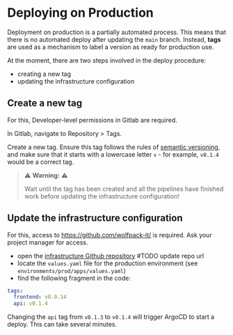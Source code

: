 # Deploying on Production

Deployment on production is a partially automated process. This means that there is no automated deploy after updating
the `main` branch. Instead, **tags** are used as a mechanism to label a version as ready for production use.

At the moment, there are two steps involved in the deploy procedure:

- creating a new tag
- updating the infrastructure configuration

## Create a new tag

For this, Developer-level permissions in Gitlab are required.

In Gitlab, navigate to Repository > Tags.

Create a new tag. Ensure this tag follows the rules of [semantic versioning](https://semver.org/), and make sure that it
starts with a lowercase letter `v` - for example, `v0.1.4` would be a correct tag.

> ⚠ **Warning:** ⚠
>
> Wait until the tag has been created and all the pipelines have finished work before updating
> the infrastructure configuration!

## Update the infrastructure configuration

For this, access to https://github.com/wolfpack-it/ is required. Ask your project manager for access.

- open the [infrastructure Github repository]() #TODO update repo url
- locate the `values.yaml` file for the production environment (see `environments/prod/apps/values.yaml`)
- find the following fragment in the code:

```yaml
tags:
  frontend: v0.0.14
  api: v0.1.4
```

Changing the `api` tag from `v0.1.3` to `v0.1.4` will trigger ArgoCD to start a deploy. This can take several minutes.